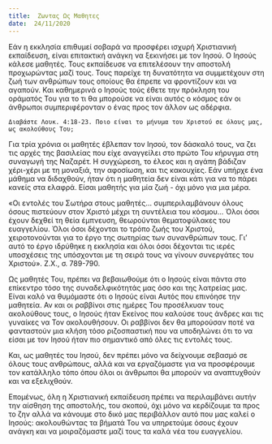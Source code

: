 ```yaml
---
title:  Ζωντας Ως Μαθητες
date:  24/11/2020
---
```


Εάν η εκκλησία επιθυμεί σοβαρά να προσφέρει ισχυρή Χριστιανική εκπαίδευση, είναι επιτακτική ανάγκη να ξεκινήσει με τον Ιησού. Ο Ιησούς κάλεσε μαθητές. Τους εκπαίδευσε να επιτελέσουν την αποστολή προχωρώντας μαζί τους. Τους παρείχε τη δυνατότητα να συμμετέχουν στη ζωή των ανθρώπων τους οποίους θα έπρεπε να φροντίζουν και να αγαπούν. Και καθημερινά ο Ιησούς τούς έθετε την πρόκληση του οράματός Του για το τι θα μπορούσε να είναι αυτός ο κόσμος εάν οι άνθρωποι συμπεριφέρονταν ο ένας προς τον άλλον ως αδέρφια.

`Διαβάστε Λουκ. 4:18-23. Ποιο είναι το μήνυμα του Χριστού σε όλους μας, ως ακολούθους Του;`

Για τρία χρόνια οι μαθητές έβλεπαν τον Ιησού, τον δάσκαλό τους, να ζει τις αρχές της βασιλείας που είχε αναγγείλει στο πρώτο Του κήρυγμα στη συναγωγή της Ναζαρέτ. Η συγχώρεση, το έλεος και η αγάπη βάδιζαν χέρι-χέρι με τη μοναξιά, την αφοσίωση, και τις κακουχίες. Εάν υπήρχε ένα μάθημα να διδαχθούν, ήταν ότι η μαθητεία δεν είναι κάτι για να το πάρει κανείς στα ελαφρά. Είσαι μαθητής για μία ζωή - όχι μόνο για μια μέρα.

«Οι εντολές του Σωτήρα στους μαθητές… συμπεριλαμβάνουν όλους όσους πιστεύουν στον Χριστό μέχρι τη συντέλεια του κόσμου… Όλοι όσοι έχουν δεχθεί τη θεία έμπνευση, θεωρούνται θεματοφύλακες του ευαγγελίου. Όλοι όσοι δέχονται το τρόπο ζωής του Χριστού, χειροτονούνται για το έργο της σωτηρίας των συνανθρώπων τους. Γι’ αυτό το έργο ιδρύθηκε η εκκλησία και όλοι όσοι δέχονται τις ιερές υποσχέσεις της υπόσχονται με τη σειρά τους να γίνουν συνεργάτες του Χριστού». Ζ.Χ., σ. 789-790.

Ως μαθητές Του, πρέπει να βεβαιωθούμε ότι ο Ιησούς είναι πάντα στο επίκεντρο τόσο της συναδελφικότητάς μας όσο και της λατρείας μας. Είναι καλό να θυμόμαστε ότι ο Ιησούς είναι Αυτός που επινόησε την μαθητεία. Αν και οι ραββίνοι στις ημέρες Του προσέλκυαν τους ακολούθους τους, ο Ιησούς ήταν Εκείνος που καλούσε τους άνδρες και τις γυναίκες να Τον ακολουθήσουν. Οι ραββίνοι δεν θα μπορούσαν ποτέ να φανταστούν μια κλήση τόσο ριζοσπαστική που να υποδηλώνει ότι το να είσαι με τον Ιησού ήταν πιο σημαντικό από όλες τις εντολές τους.

Και, ως μαθητές του Ιησού, δεν πρέπει μόνο να δείχνουμε σεβασμό σε όλους τους ανθρώπους, αλλά και να εργαζόμαστε για να προσφέρουμε τον κατάλληλο τόπο όπου όλοι οι άνθρωποι θα μπορούν να αναπτυχθούν και να εξελιχθούν.

Επομένως, όλη η Χριστιανική εκπαίδευση πρέπει να περιλαμβάνει αυτήν την αίσθηση της αποστολής, του σκοπού, όχι μόνο να κερδίζουμε τα προς το ζην αλλά να κάνουμε στο δικό μας περιβάλλον αυτό που μας καλεί ο Ιησούς: ακολουθώντας τα βήματά Του να υπηρετούμε όσους έχουν ανάγκη και να μοιραζόμαστε μαζί τους τα καλά νέα του ευαγγελίου.